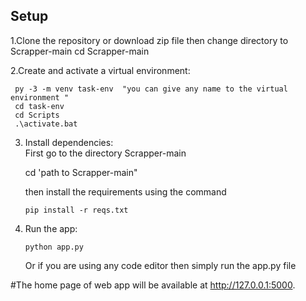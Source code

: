 ## Setup

 1.Clone the repository or download zip file then change directory to Scrapper-main
    cd Scrapper-main


 2.Create and activate a virtual environment:  
     
     py -3 -m venv task-env  "you can give any name to the virtual environment "
     cd task-env
     cd Scripts
     .\activate.bat
  
3. Install dependencies:   
   First go to the directory Scrapper-main
      
      cd 'path to Scrapper-main"

   then  install the requirements using the command

       pip install -r reqs.txt


5.  Run the app:    

        python app.py
    Or if you are using any code editor then simply run the app.py file 



#The home page of web app will be available at http://127.0.0.1:5000.   
 
 
